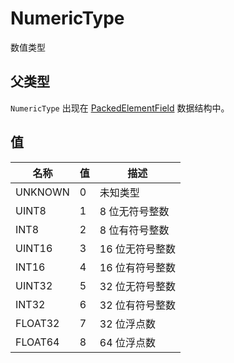 # NumericType

数值类型

## 父类型

`NumericType` 出现在 [PackedElementField](/) 数据结构中。

## 值

| 名称    | 值 | 描述 |
| ------- | ----- | ----------- |
| UNKNOWN | 0     | 未知类型 |
| UINT8   | 1     | 8 位无符号整数 |
| INT8    | 2     | 8 位有符号整数 |
| UINT16  | 3     | 16 位无符号整数 |
| INT16   | 4     | 16 位有符号整数 |
| UINT32  | 5     | 32 位无符号整数 |
| INT32   | 6     | 32 位有符号整数 |
| FLOAT32 | 7     | 32 位浮点数 |
| FLOAT64 | 8     | 64 位浮点数 |
